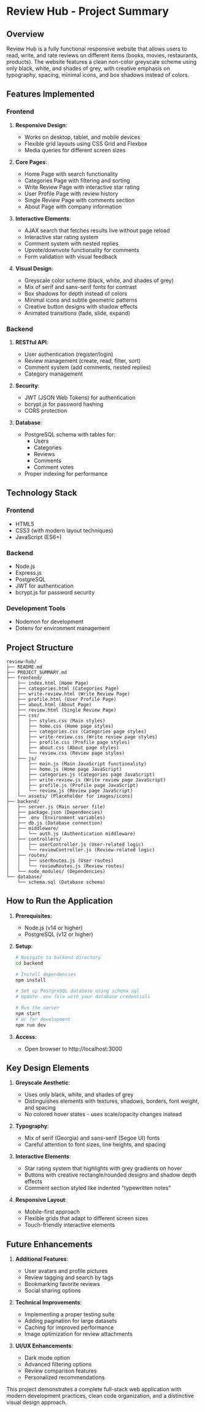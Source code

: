 # Review Hub - Project Summary

## Overview
Review Hub is a fully functional responsive website that allows users to read, write, and rate reviews on different items (books, movies, restaurants, products). The website features a clean non-color greyscale scheme using only black, white, and shades of grey, with creative emphasis on typography, spacing, minimal icons, and box shadows instead of colors.

## Features Implemented

### Frontend
1. **Responsive Design**:
   - Works on desktop, tablet, and mobile devices
   - Flexible grid layouts using CSS Grid and Flexbox
   - Media queries for different screen sizes

2. **Core Pages**:
   - Home Page with search functionality
   - Categories Page with filtering and sorting
   - Write Review Page with interactive star rating
   - User Profile Page with review history
   - Single Review Page with comments section
   - About Page with company information

3. **Interactive Elements**:
   - AJAX search that fetches results live without page reload
   - Interactive star rating system
   - Comment system with nested replies
   - Upvote/downvote functionality for comments
   - Form validation with visual feedback

4. **Visual Design**:
   - Greyscale color scheme (black, white, and shades of grey)
   - Mix of serif and sans-serif fonts for contrast
   - Box shadows for depth instead of colors
   - Minimal icons and subtle geometric patterns
   - Creative button designs with shadow effects
   - Animated transitions (fade, slide, expand)

### Backend
1. **RESTful API**:
   - User authentication (register/login)
   - Review management (create, read, filter, sort)
   - Comment system (add comments, nested replies)
   - Category management

2. **Security**:
   - JWT (JSON Web Tokens) for authentication
   - bcrypt.js for password hashing
   - CORS protection

3. **Database**:
   - PostgreSQL schema with tables for:
     - Users
     - Categories
     - Reviews
     - Comments
     - Comment votes
   - Proper indexing for performance

## Technology Stack

### Frontend
- HTML5
- CSS3 (with modern layout techniques)
- JavaScript (ES6+)

### Backend
- Node.js
- Express.js
- PostgreSQL
- JWT for authentication
- bcrypt.js for password security

### Development Tools
- Nodemon for development
- Dotenv for environment management

## Project Structure

```
review-hub/
├── README.md
├── PROJECT_SUMMARY.md
├── frontend/
│   ├── index.html (Home Page)
│   ├── categories.html (Categories Page)
│   ├── write-review.html (Write Review Page)
│   ├── profile.html (User Profile Page)
│   ├── about.html (About Page)
│   ├── review.html (Single Review Page)
│   ├── css/
│   │   ├── styles.css (Main styles)
│   │   ├── home.css (Home page styles)
│   │   ├── categories.css (Categories page styles)
│   │   ├── write-review.css (Write review page styles)
│   │   ├── profile.css (Profile page styles)
│   │   ├── about.css (About page styles)
│   │   └── review.css (Review page styles)
│   ├── js/
│   │   ├── main.js (Main JavaScript functionality)
│   │   ├── home.js (Home page JavaScript)
│   │   ├── categories.js (Categories page JavaScript)
│   │   ├── write-review.js (Write review page JavaScript)
│   │   ├── profile.js (Profile page JavaScript)
│   │   └── review.js (Review page JavaScript)
│   └── assets/ (Placeholder for images/icons)
├── backend/
│   ├── server.js (Main server file)
│   ├── package.json (Dependencies)
│   ├── .env (Environment variables)
│   ├── db.js (Database connection)
│   ├── middleware/
│   │   └── auth.js (Authentication middleware)
│   ├── controllers/
│   │   ├── userController.js (User-related logic)
│   │   └── reviewController.js (Review-related logic)
│   ├── routes/
│   │   ├── userRoutes.js (User routes)
│   │   └── reviewRoutes.js (Review routes)
│   └── node_modules/ (Dependencies)
└── database/
    └── schema.sql (Database schema)
```

## How to Run the Application

1. **Prerequisites**:
   - Node.js (v14 or higher)
   - PostgreSQL (v12 or higher)

2. **Setup**:
   ```bash
   # Navigate to backend directory
   cd backend
   
   # Install dependencies
   npm install
   
   # Set up PostgreSQL database using schema.sql
   # Update .env file with your database credentials
   
   # Run the server
   npm start
   # or for development
   npm run dev
   ```

3. **Access**:
   - Open browser to http://localhost:3000

## Key Design Elements

1. **Greyscale Aesthetic**:
   - Uses only black, white, and shades of grey
   - Distinguishes elements with textures, shadows, borders, font weight, and spacing
   - No colored hover states - uses scale/opacity changes instead

2. **Typography**:
   - Mix of serif (Georgia) and sans-serif (Segoe UI) fonts
   - Careful attention to font sizes, line heights, and spacing

3. **Interactive Elements**:
   - Star rating system that highlights with grey gradients on hover
   - Buttons with creative rectangle/rounded designs and shadow depth effects
   - Comment section styled like indented "typewritten notes"

4. **Responsive Layout**:
   - Mobile-first approach
   - Flexible grids that adapt to different screen sizes
   - Touch-friendly interactive elements

## Future Enhancements

1. **Additional Features**:
   - User avatars and profile pictures
   - Review tagging and search by tags
   - Bookmarking favorite reviews
   - Social sharing options

2. **Technical Improvements**:
   - Implementing a proper testing suite
   - Adding pagination for large datasets
   - Caching for improved performance
   - Image optimization for review attachments

3. **UI/UX Enhancements**:
   - Dark mode option
   - Advanced filtering options
   - Review comparison features
   - Personalized recommendations

This project demonstrates a complete full-stack web application with modern development practices, clean code organization, and a distinctive visual design approach.